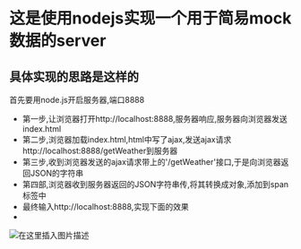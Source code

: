 # 这是使用nodejs实现一个用于简易mock数据的server
## 具体实现的思路是这样的
首先要用node.js开启服务器,端口8888
- 第一步,让浏览器打开http://localhost:8888,服务器响应,服务器向浏览器发送index.html
- 第二步,浏览器加载index.html,html中写了ajax,发送ajax请求http://localhost:8888/getWeather到服务器
- 第三步,收到浏览器发送的ajax请求带上的'/getWeather'接口,于是向浏览器返回JSON的字符串
- 第四部,浏览器收到服务器返回的JSON字符串传,将其转换成对象,添加到span标签中
- 最终输入http://localhost:8888,实现下面的效果
- 

![在这里插入图片描述](https://img-blog.csdnimg.cn/20200909155529250.png?x-oss-process=image/watermark,type_ZmFuZ3poZW5naGVpdGk,shadow_10,text_aHR0cHM6Ly9ibG9nLmNzZG4ubmV0L01TNjMyNF9aQUtV,size_16,color_FFFFFF,t_70#pic_center)
